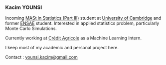 ### Kacim YOUNSI

Incoming [MASt in Statistics (Part III)](https://www.maths.cam.ac.uk/postgrad/part-iii/prospective.html) student at [University of Cambridge](https://www.cam.ac.uk/) and former [ENSAE](ensae.fr/en) student. Interested in applied statistics problem, particularly Monte Carlo Simulations.

Currently working at [Crédit Agricole](https://www.linkedin.com/company/credit-agricole/) as a Machine Learning Intern.

I keep most of my academic and personal project here.

Contact : younsi.kacim@gmail.com
